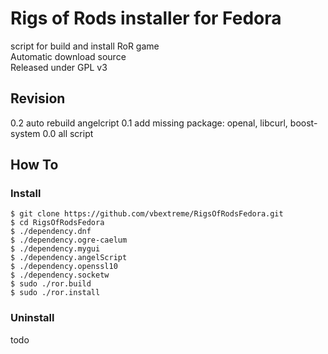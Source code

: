 # Rigs of Rods installer for Fedora
script for build and install RoR game</br>
Automatic download source</br>
Released under GPL v3

## Revision
0.2 auto rebuild angelcript
0.1 add missing package: openal, libcurl, boost-system
0.0 all script</br>

## How To
### Install
```
$ git clone https://github.com/vbextreme/RigsOfRodsFedora.git
$ cd RigsOfRodsFedora
$ ./dependency.dnf
$ ./dependency.ogre-caelum
$ ./dependency.mygui
$ ./dependency.angelScript
$ ./dependency.openssl10
$ ./dependency.socketw
$ sudo ./ror.build
$ sudo ./ror.install
```

### Uninstall
todo
